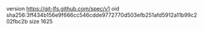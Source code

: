 version https://git-lfs.github.com/spec/v1
oid sha256:3ff434b156e9f666cc546cdde9772770d503efb251afd5912a11b99c202fbc2b
size 1625
